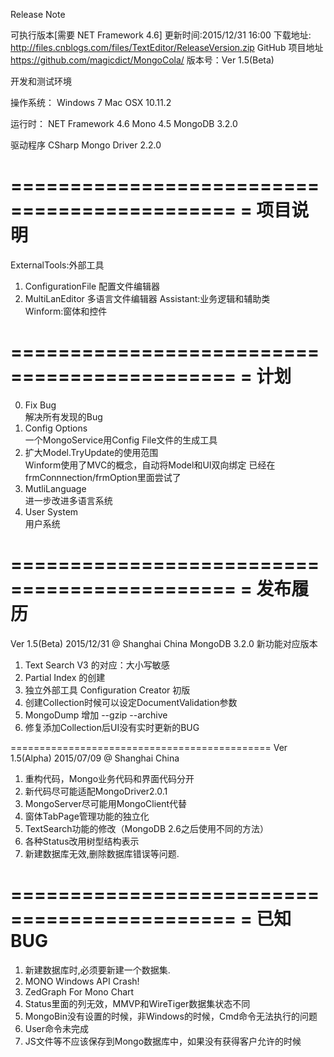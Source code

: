 Release Note
       
可执行版本[需要 NET Framework 4.6] 更新时间:2015/12/31 16:00
下载地址:  <http://files.cnblogs.com/files/TextEditor/ReleaseVersion.zip>
GitHub 项目地址 <https://github.com/magicdict/MongoCola/>
版本号：Ver 1.5(Beta)

开发和测试环境

操作系统：
Windows 7
Mac OSX 10.11.2

运行时：
NET Framework 4.6
Mono 4.5
MongoDB 3.2.0 

驱动程序
CSharp Mongo Driver 2.2.0

=============================================
=                  项目说明
=============================================
ExternalTools:外部工具  
1. ConfigurationFile 配置文件编辑器
2. MultiLanEditor 多语言文件编辑器
Assistant:业务逻辑和辅助类  
Winform:窗体和控件  

=============================================
=                  计划
=============================================
0. Fix Bug  
	解决所有发现的Bug 
1. Config Options  
	一个MongoService用Config File文件的生成工具 
2. 扩大Model.TryUpdate的使用范围  
	Winform使用了MVC的概念，自动将Model和UI双向绑定
	已经在frmConnnection/frmOption里面尝试了
3. MutliLanguage  
	进一步改进多语言系统
4. User System  
	用户系统

=============================================
=                  发布履历
=============================================
Ver 1.5(Beta)  2015/12/31 @ Shanghai China
MongoDB 3.2.0 新功能对应版本
1. Text Search V3 的对应：大小写敏感
2. Partial Index 的创建  
3. 独立外部工具 Configuration Creator 初版
4. 创建Collection时候可以设定DocumentValidation参数
5. MongoDump 增加 --gzip --archive
6. 修复添加Collection后UI没有实时更新的BUG 

=============================================
Ver 1.5(Alpha)  2015/07/09 @ Shanghai China
1. 重构代码，Mongo业务代码和界面代码分开
2. 新代码尽可能适配MongoDriver2.0.1
3. MongoServer尽可能用MongoClient代替
4. 窗体TabPage管理功能的独立化
5. TextSearch功能的修改（MongoDB 2.6之后使用不同的方法）
6. 各种Status改用树型结构表示
7. 新建数据库无效,删除数据库错误等问题.

=============================================
=                  已知BUG
=============================================
1. 新建数据库时,必须要新建一个数据集.
2. MONO  Windows API Crash!
3. ZedGraph For Mono Chart
4. Status里面的列无效，MMVP和WireTiger数据集状态不同
5. MongoBin没有设置的时候，非Windows的时候，Cmd命令无法执行的问题
6. User命令未完成
7. JS文件等不应该保存到Mongo数据库中，如果没有获得客户允许的时候